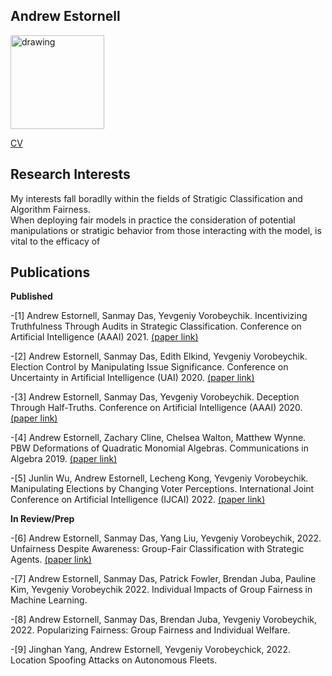 
## Andrew Estornell

<img src="https://andrewEstornell.github.io/IMG_1805.jpg" alt="drawing" width="150"/>

[CV](https://andrewEstornell.github.io/cv.pdf)

## Research Interests

My interests fall boradlly within the fields of Stratigic Classification and Algorithm Fairness.  
When deploying fair models in practice the consideration of potential manipulations or stratigic behavior from those interacting with the model, is vital to the efficacy of 

## Publications
**Published**

-[1] Andrew Estornell, Sanmay Das, Yevgeniy Vorobeychik. Incentivizing Truthfulness Through Audits in Strategic Classification. Conference on Artificial Intelligence (AAAI) 2021. [(paper link)](https://ojs.aaai.org/index.php/AAAI/article/view/16674)

-[2] Andrew Estornell, Sanmay Das, Edith Elkind, Yevgeniy Vorobeychik. Election Control by Manipulating Issue Significance. Conference on Uncertainty in Artificial Intelligence (UAI) 2020. [(paper link)](https://proceedings.mlr.press/v124/estornell20a.html)

-[3] Andrew Estornell, Sanmay Das, Yevgeniy Vorobeychik. Deception Through Half-Truths. Conference on Artificial Intelligence (AAAI) 2020. [(paper link)](https://ojs.aaai.org/index.php/AAAI/article/view/6570)

-[4] Andrew Estornell, Zachary Cline, Chelsea Walton, Matthew Wynne. PBW Deformations of Quadratic Monomial Algebras. Communications in Algebra 2019. [(paper link)](https://www.tandfonline.com/doi/full/10.1080/00927872.2018.1536757?casa_token=TuCNA221xeEAAAAA:St_MqmqvdsrE0qoSf_ku_7kvrOTZ5zoXXcdvRY6inE3c5d09eqxkmoTFg1opAkfhTf3baPFiIqqHxEU)

-[5] Junlin Wu, Andrew Estornell, Lecheng Kong, Yevgeniy Vorobeychik. Manipulating Elections by Changing Voter Perceptions. International Joint Conference on Artificial Intelligence (IJCAI) 2022. [(paper link)](https://arxiv.org/pdf/2205.00102.pdf)

**In Review/Prep**

-[6] Andrew Estornell, Sanmay Das, Yang Liu, Yevgeniy Vorobeychik, 2022. Unfairness Despite Awareness: Group-Fair Classification with Strategic Agents. [(paper link)](https://arxiv.org/pdf/2112.02746.pdf)

-[7] Andrew Estornell, Sanmay Das, Patrick Fowler, Brendan Juba, Pauline Kim, Yevgeniy Vorobeychik 2022. Individual Impacts of Group Fairness in Machine Learning.

-[8] Andrew Estornell, Sanmay Das, Brendan Juba, Yevgeniy Vorobeychik, 2022. Popularizing Fairness: Group Fairness and Individual Welfare. 

-[9] Jinghan Yang, Andrew Estornell, Yevgeniy Vorobeychick, 2022. Location Spoofing Attacks on Autonomous Fleets.
